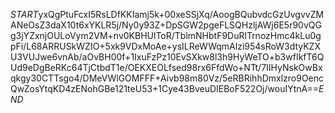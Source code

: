 $START$yxQgPtuFcxI5RsLDfKKIamj5k+00xeSSjXq/AoogBQubvdcGzUvgvvZMANeOsZ3daX10t6xYKLR5j/Ny0y93Z+DpSGW2pgeFLSQHzljAWj6E5r90vQGg3jYZxnjOULoVym2VM+nv0KBHUlToR/TblmNHbtF9DuRlTrnozHmc4kLu0gpFi/L68ARRUSkWZIO+5xk9VDxMoAe+ysILReWWqmAlzi954sRoW3dtyKZXU3VUJwe6vnAb/aOvBH00f+1IxuFzPz10EvSXkw8l3h9HyWeTO+b3wfIkfT6QUd9eDgBeRKc64TjCtbdT1e/OEKXEOLfsed98rx6FfdWo+NTt/7IIHyNskOwBxqkgy30CTTsgo4/DMeVWlGOMFFF+Aivb98m80Vz/5eRBRihhDmxlzro9OencQwZosYtqKD4zENohGBe121teU53+1Cye43BveuDIEBoF522Oj/wouIYtnA==$END$